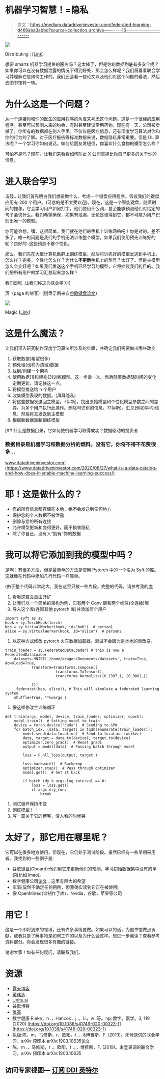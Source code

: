 # 机器学习智慧！=隐私

> 原文：<https://medium.datadriveninvestor.com/federated-learning-d466aba3abbd?source=collection_archive---------16----------------------->

![](img/407f9c1f62d5f5acf8a317dd0e0d3698.png)

Distributing ; [[Link](https://www.google.com/url?sa=i&url=http%3A%2F%2Fwww.thomashanning.com%2Fdistributing-ios-apps-overview%2F&psig=AOvVaw3_ShP1al7c6V0SoekHQI8G&ust=1602231809744000&source=images&cd=vfe&ved=0CAIQjRxqFwoTCLCMquXIpOwCFQAAAAAdAAAAABAD)]

想要 smarts 机器学习提供的服务吗？这太棒了，但是你的数据到底有多安全呢？如果你可以在没有数据泄露的情况下得到好处，那会怎么样呢？我们将看看联合学习并理解它是如何工作的。我们还会看一些论文以及他们对这个问题的看法，然后去图书馆转一转。

# 为什么这是一个问题？

从一个连接你和你的医生的应用程序的角度来考虑这个问题。这是一个很棒的应用程序，甚至可以预测未来的约会，有时甚至建议常用药物。现在有一天，公司被卖掉了，你所有的数据都在别人手里。不仅仅是医疗信息，还有深度学习算法对你和你的行为的了解。对于医疗报告等标准数据来说，数据隐私非常重要。但是 DL 算法呢？一个学习你如何说话，如何给朋友发短信，你喜欢什么食物的模型怎么样？

可怕不是吗？现在，让我们来看看如何防止 X 公司掌握比你自己更多的关于你的信息。

# 进入联合学习

击鼓…让我们首先明白我们想要做什么。考虑一个键盘应用程序。假设我们的键盘应用有 200 个用户。(可悲的是不太受欢迎)。现在，这是一个智能键盘，随着时间的推移，它会学习用户如何打字，他们使用什么词，甚至能够预测他们对给定的句子会说什么。我们希望确保，如果有泄漏，无论是谁得到它，都不可能为用户识别出唯一的模型。

你可能会想，嘿，这很简单。我们就在他们的手机上训练网络吧！你是对的。差不多了。唯一的问题是我们的手机无法训练整个模型。如果我们使用预先训练好的呢？良好的..这些预测不够个性化。

那么，我们先在大型计算机集群上训练模型，然后将训练好的模型发送到手机上，怎么样？完美。个性化怎么样？为什么**不更新**手机上的型号？太好了。但是主模型怎么会变好呢？如果我们发送这个手机已经学习的模型，它将挫败我们的目的。我们把所有用户的学习汇总起来怎么样？

我们走吧..让我们称之为联合学习:)

页（page 的缩写）(键盘示例来自[谷歌键盘论文](https://arxiv.org/pdf/1903.10635.pdf))

![](img/b1a05df5df9b6d58d1382094152fdb17.png)

Magic [[Link](https://2zwmzkbocl625qdrf2qqqfok-wpengine.netdna-ssl.com/wp-content/uploads/2020/04/21303508_web1_200420-SFE-SUPERCOL-magic_1.jpg)]

# 这是什么魔法？

让我们深入研究制作深度学习算法所涉及的步骤，并确定我们需要做出哪些改变

1.  获取数据(希望很多)
2.  预处理(也称为清理)数据
3.  找到/创建一个架构
4.  使用数据(1)和架构(3)训练模型。这一步做一次。然后随着数据随时间的变化定期更新。请记住这一点。
5.  将模型推送给 n 个用户
6.  收集模型表现的数据。(拜拜隐私)
7.  将这些数据发送回主模型。7(#新)。找出原始模型和个性化模型参数之间的差异。为多个用户执行此操作。删除可识别的信息。7.1(#新)。汇总(例如平均)信息，然后将其发送到主模型
8.  根据新数据重新训练模型

[](https://www.datadriveninvestor.com/2020/08/27/what-is-a-data-catalog-and-how-does-it-enable-machine-learning-success/) [## 什么是数据目录，它如何使机器学习取得成功？数据驱动的投资者

### 数据目录是机器学习和数据分析的燃料。没有它，你将不得不花费很多…

www.datadriveninvestor.com](https://www.datadriveninvestor.com/2020/08/27/what-is-a-data-catalog-and-how-does-it-enable-machine-learning-success/) 

# 耶！这是做什么的？

*   您的所有信息都存储在本地，绝不会发送到任何地方
*   保护您的个人数据不被泄露
*   删除与您的所有连接
*   允许模型更新和变得更好，而不损害隐私
*   除了你自己，没有人“拥有”你的数据

# 我可以将它添加到我的模型中吗？

是啊！有很多方法，但是最简单的方法是使用 Pytorch 中的一个名为 Syft 的库。这就像在代码中添加几行代码一样简单。

(由于整个代码非常庞大，我在这里只放一些片段。完整的代码，请参考我的[库](https://github.com/SubhadityaMukherjee/pytorchTutorialRepo/tree/master/FederatedLearningPySyft)

1.  看看这篇[文章](https://blog.openmined.org/upgrade-to-federated-learning-in-10-lines/)由开矿
2.  让我们以一个简单的架构为例，它有两个 Conv 层和两个线性(全连接)层
3.  导入这个库(连同其他 pytorch 库)并添加两个用户

```
import syft as sy
hook = sy.TorchHook(torch)
bob = sy.VirtualWorker(hook, id="bob")  # person1
alice = sy.VirtualWorker(hook, id="alice")  # person2
```

1.  以这种方式修改 pytorch 火车数据加载器。测试不会因为是本地的而改变。

```
train_loader = sy.FederatedDataLoader( # this is now a FederatedDataLoader
    datasets.MNIST('/home/eragon/Documents/datasets', train=True, download=True,
            transform=transforms.Compose([
                       transforms.ToTensor(),
                       transforms.Normalize((0.1307,), (0.3081,))

            ]))
    .federate((bob, alice)), # This will simulate a federated learning system
    shuffle=True, **kwargs )
```

1.  像这样修改主训练循环

```
def train(args, model, device, train_loader, optimizer, epoch):
    model.train()  # Setting model to train
    device = torch.device("cuda")  # Sending to GPU
    for batch_idx, (data, target) in tqdm(enumerate(train_loader)):
        model.send(data.location)  # Send to location (worker)
        data, target = data.to(device), target.to(device)
        optimizer.zero_grad()  # Reset grads
        output = model(data)  # Passing batch through model

        loss = F.nll_loss(output, target )

        loss.backward()  # Backprop
        optimizer.step()  # Pass through optimizer
        model.get()  # Get it back

        if batch_idx % args.log_interval == 0:
            loss = loss.get()
            if args.dry_run:
                break
```

1.  测试循环保持不变
2.  训练模型！！
3.  写一篇关于它的博客，没人看的时候哭

# 太好了，那它用在哪里呢？

它**可以**在很多地方使用，但现在，它仍处于测试阶段。虽然已经有一些早期采用者。我找到的一些例子是:

*   谷歌键盘(Gboard):他们用它来更新他们的预测，学习初始数据集中没有的单词(比如 lmao)。
*   数字健康公司[论文](https://doi.org/10.1038/s41746-020-00323-1)；这里有巨大的希望
*   军事(显然不确定任何用例，但我确实读到它正在被使用)
*   像 OpenMined(谁制作了库)，Nvidia，谷歌，苹果等公司

# 用它！

这是一个即将到来的领域，还有许多事情要做。如果可以的话，为图书馆做点贡献，或者只是了解事物是如何工作的以及为什么会这样。想进一步阅读？查看参考资料部分。你会发现很多有趣的链接。

谢谢大家！如有任何疑问，请联系我们。

# 资源

*   [露天博客](https://blog.openmined.org/upgrade-to-federated-learning-in-10-lines/)
*   [英伟达](https://blogs.nvidia.com/blog/2019/10/13/what-is-federated-learning/)
*   [Unite.ai](https://www.unite.ai/what-is-federated-learning/)
*   [谷歌博客](https://ai.googleblog.com/2017/04/federated-learning-collaborative.html)
*   [维基](https://en.wikipedia.org/wiki/Federated_learning)
*   数字健康:Rieke，n .，Hancox，j .，Li，w .等。npj 数字。医学。3, 119 (2020).[https://doi.org/10.1038/s41746-020-00323-1](https://doi.org/10.1038/s41746-020-00323-1)
*   执板:陈，m，马修斯，r，欧阳，t .，&博费斯，F. (2019)。未登录词的联合学习。arXiv 预印本 arXiv:1903.10635[论文](https://arxiv.org/pdf/1903.10635.pdf)
*   陈，m .，马修斯，r .，欧阳，t .，，博费斯，F. (2019)。未登录词的联合学习。arXiv 预印本 arXiv:1903.10635

## 访问专家视图— [订阅 DDI 英特尔](https://datadriveninvestor.com/ddi-intel)